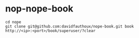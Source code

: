 # nop-nope-book

	cd nope
	git clone git@github.com:davidfauthoux/nope-book.git book
	http://<ip>:<port>/book/superuser/?clear
